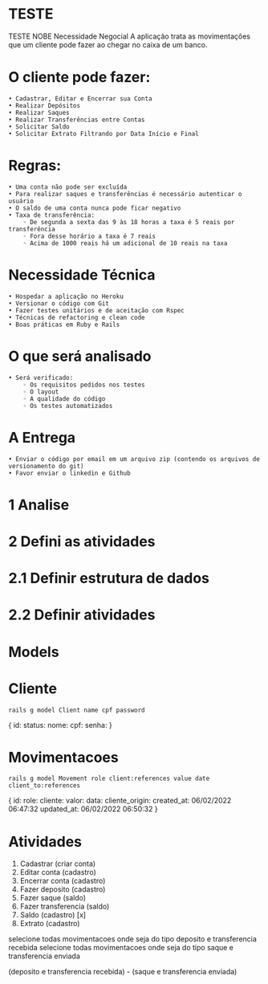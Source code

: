 # TESTE

TESTE NOBE
Necessidade Negocial
A aplicação trata as movimentações que um cliente pode fazer ao chegar no caixa de um banco.

# O cliente pode fazer:
    • Cadastrar, Editar e Encerrar sua Conta
    • Realizar Depósitos
    • Realizar Saques
    • Realizar Transferências entre Contas
    • Solicitar Saldo
    • Solicitar Extrato Filtrando por Data Início e Final

# Regras:
    • Uma conta não pode ser excluída
    • Para realizar saques e transferências é necessário autenticar o usuário
    • O saldo de uma conta nunca pode ficar negativo
    • Taxa de transferência:
        ◦ De segunda a sexta das 9 às 18 horas a taxa é 5 reais por transferência
        ◦ Fora desse horário a taxa é 7 reais
        ◦ Acima de 1000 reais há um adicional de 10 reais na taxa
# Necessidade Técnica
    • Hospedar a aplicação no Heroku
    • Versionar o código com Git
    • Fazer testes unitários e de aceitação com Rspec
    • Técnicas de refactoring e clean code
    • Boas práticas em Ruby e Rails
# O que será analisado
    • Será verificado:
        ◦ Os requisitos pedidos nos testes
        ◦ O layout
        ◦ A qualidade do código
        ◦ Os testes automatizados
# A Entrega
    • Enviar o código por email em um arquivo zip (contendo os arquivos de versionamento do git)
    • Favor enviar o linkedin e Github


# 1 Analise
# 2 Defini as atividades
  # 2.1 Definir estrutura de dados
  # 2.2 Definir atividades

# Models

# Cliente

```shell
rails g model Client name cpf password
```

{
  id:
  status:
  nome:
  cpf:
  senha:
}

# Movimentacoes

```shell
rails g model Movement role client:references value date client_to:references
```

{
  id:
  role:
  cliente:
  valor:
  data:
  cliente_origin:
  created_at: 06/02/2022 06:47:32
  updated_at: 06/02/2022 06:50:32
}

# Atividades

1. Cadastrar (criar conta)
2. Editar conta (cadastro)
3. Encerrar conta (cadastro)
4. Fazer deposito (cadastro)
5. Fazer saque (saldo)
6. Fazer transferencia (saldo)
7. Saldo (cadastro) [x]
8. Extrato (cadastro)


selecione todas movimentacoes onde seja do tipo deposito e transferencia recebida
selecione todas movimentacoes onde seja do tipo saque e transferencia enviada

(deposito e transferencia recebida) - (saque e transferencia enviada)
